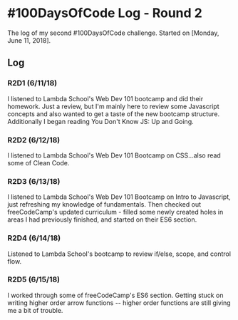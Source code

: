 # #100DaysOfCode Log - Round 2

The log of my second #100DaysOfCode challenge. Started on [Monday, June 11, 2018].

## Log

### R2D1 (6/11/18)
I listened to Lambda School's Web Dev 101 bootcamp and did their homework. Just a review, but I'm mainly here to review some Javascript concepts and also wanted to get a taste of the new bootcamp structure. Additionally I began reading You Don't Know JS: Up and Going.

### R2D2 (6/12/18)
I listened to Lambda School's Web Dev 101 Bootcamp on CSS...also read some of Clean Code.


### R2D3 (6/13/18)
I listened to Lambda School's Web Dev 101 Bootcamp on Intro to Javascript, just refreshing my knowledge of fundamentals. Then checked out freeCodeCamp's updated curriculum - filled some newly created holes in areas I had previously finished, and started on their ES6 section.

### R2D4 (6/14/18)
Listened to Lambda School's bootcamp to review if/else, scope, and control flow.

### R2D5 (6/15/18)
I worked through some of freeCodeCamp's ES6 section. Getting stuck on writing higher order arrow functions -- higher order functions are still giving me a bit of trouble.
